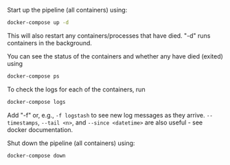 Start up the pipeline (all containers) using:

```sh
docker-compose up -d
```

This will also restart any containers/processes that have died. "-d" runs containers in the background.

You can see the status of the containers and whether any have died (exited) using
```sh
docker-compose ps
```

To check the logs for each of the containers, run

```sh
docker-compose logs
```

Add "-f" or, e.g., `-f logstash` to see new log messages as they arrive.  `--timestamps`, `--tail <n>`,  and `--since <datetime>` are also useful - see docker documentation.

Shut down the pipeline (all containers) using:

```sh
docker-compose down
```
